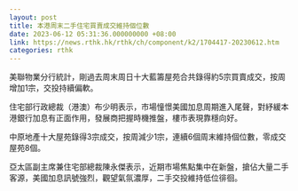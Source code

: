 ```yaml
---
layout: post
title: 本港周末二手住宅買賣成交維持個位數
date: 2023-06-12 05:31:36.000000000 +08:00
link: https://news.rthk.hk/rthk/ch/component/k2/1704417-20230612.htm
categories: rthk
---
```


美聯物業分行統計，剛過去周末周日十大藍籌屋苑合共錄得約5宗買賣成交，按周增加1宗，交投持續偏軟。

住宅部行政總裁（港澳）布少明表示，市場憧憬美國加息周期進入尾聲，對紓緩本港銀行加息有正面作用，發展商把握時機推盤，樓市表現靠穩向好。

中原地產十大屋苑錄得3宗成交，按周減少1宗，連續6個周末維持個位數，零成交屋苑8個。

亞太區副主席兼住宅部總裁陳永傑表示，近期市場焦點集中在新盤，搶佔大量二手客源，美國加息訊號強烈，觀望氣氛濃厚，二手交投維持低位徘徊。
